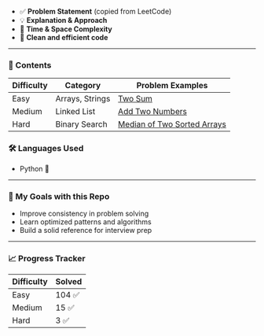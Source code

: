 * ✅ **Problem Statement** (copied from LeetCode)
* 💡 **Explanation & Approach**
* 🧠 **Time & Space Complexity**
* 🧾 **Clean and efficient code**

---

### 📑 Contents

| Difficulty | Category        | Problem Examples                                                           |
| ---------- | --------------- | -------------------------------------------------------------------------- |
| Easy       | Arrays, Strings | [Two Sum](./Easy/Two%20Sum/)                                               |
| Medium     | Linked List     | [Add Two Numbers](./Medium/Add%20Two%20Numbers/)                           |
| Hard       | Binary Search   | [Median of Two Sorted Arrays](./Hard/Median%20of%20Two%20Sorted%20Arrays/) |


### 🛠️ Languages Used

* Python 🐍

---

### 🧠 My Goals with this Repo

* Improve consistency in problem solving
* Learn optimized patterns and algorithms
* Build a solid reference for interview prep

---
### 📈 Progress Tracker

| Difficulty | Solved |
| ---------- | ------ |
| Easy       | 104 ✅   |
| Medium     | 15 ✅    |
| Hard       | 3 ✅    |